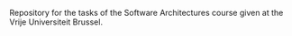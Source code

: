 Repository for the tasks of the Software Architectures course given at the Vrije Universiteit Brussel.